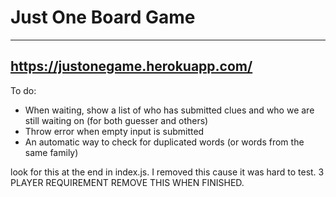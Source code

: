 # Just One Board Game

---
https://justonegame.herokuapp.com/
---

To do:
- When waiting, show a list of who has submitted clues and who we are still waiting on (for both guesser and others)
- Throw error when empty input is submitted
- An automatic way to check for duplicated words (or words from the same family)



look for this at the end in index.js. I removed this cause it was hard to test. 3 PLAYER REQUIREMENT REMOVE THIS WHEN FINISHED.